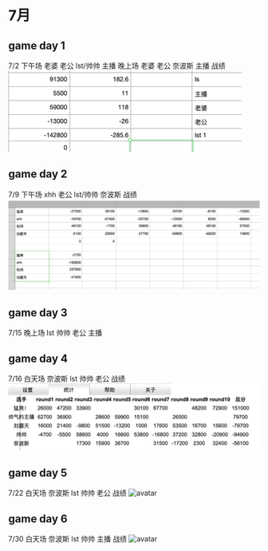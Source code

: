 # 7月 
## game day 1 
7/2
下午场 老婆 老公 lst/帅帅 主播
晚上场 老婆 老公 奈波斯 主播
战绩 ![avatar](https://github.com/owenlius/Majong-AutoScore-master/blob/master/JS/history/day1.png)
## game day 2
7/9
下午场 xhh 老公 lst/帅帅 奈波斯
战绩 ![avatar](https://github.com/owenlius/Majong-AutoScore-master/blob/master/JS/history/day2.png)
## game day 3
7/15
晚上场 lst 帅帅 老公 主播
## game day 4
7/16
白天场 奈波斯 lst 帅帅 老公
战绩 ![avatar](https://github.com/owenlius/Majong-AutoScore-master/blob/master/JS/history/day4.jpeg)
## game day 5
7/22
白天场 奈波斯 lst 帅帅 老公
战绩 ![avatar](https://github.com/owenlius/Majong-AutoScore-master/blob/master/JS/history/day5.jpeg)

## game day 6
7/30
白天场 奈波斯 lst 帅帅 主播
战绩 ![avatar](https://github.com/owenlius/Majong-AutoScore-master/blob/master/JS/history/day6.jpeg)